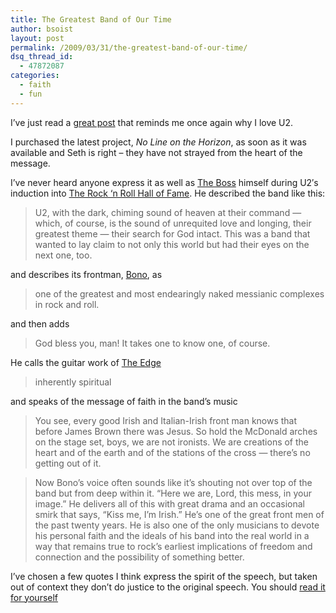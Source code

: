 ```yaml
---
title: The Greatest Band of Our Time
author: bsoist
layout: post
permalink: /2009/03/31/the-greatest-band-of-our-time/
dsq_thread_id:
  - 47872087
categories:
  - faith
  - fun
---
```

I&#8217;ve just read a [great post][1] that reminds me once again why I love U2.

I purchased the latest project, *No Line on the Horizon*, as soon as it was available and Seth is right &#8211; they have not strayed from the heart of the message.

I&#8217;ve never heard anyone express it as well as [The Boss][2] himself during U2&#8242;s induction into [The Rock &#8216;n Roll Hall of Fame][3]. He described the band like this:

> U2, with the dark, chiming sound of heaven at their command &#8212; which, of course, is the sound of unrequited love and longing, their greatest theme &#8212; their search for God intact. This was a band that wanted to lay claim to not only this world but had their eyes on the next one, too. 

and describes its frontman, [Bono][4], as 

> one of the greatest and most endearingly naked messianic complexes in rock and roll.

and then adds 

> God bless you, man! It takes one to know one, of course.

He calls the guitar work of [The Edge][5]

> inherently spiritual

and speaks of the message of faith in the band&#8217;s music

> You see, every good Irish and Italian-Irish front man knows that before James Brown there was Jesus. So hold the McDonald arches on the stage set, boys, we are not ironists. We are creations of the heart and of the earth and of the stations of the cross &#8212; there&#8217;s no getting out of it.

> Now Bono&#8217;s voice often sounds like it&#8217;s shouting not over top of the band but from deep within it. &#8220;Here we are, Lord, this mess, in your image.&#8221; He delivers all of this with great drama and an occasional smirk that says, &#8220;Kiss me, I&#8217;m Irish.&#8221; He&#8217;s one of the great front men of the past twenty years. He is also one of the only musicians to devote his personal faith and the ideals of his band into the real world in a way that remains true to rock&#8217;s earliest implications of freedom and connection and the possibility of something better.

I&#8217;ve chosen a few quotes I think express the spirit of the speech, but taken out of context they don&#8217;t do justice to the original speech. You should [read it for yourself][6]

 [1]: http://www.theooze.com/articles/article.cfm?id=2242
 [2]: http://www.google.com/search?q=the+boss&#038;ie=utf-8&#038;oe=utf-8&#038;aq=t&#038;rls=org.mozilla:en-US:official&#038;client=firefox-a
 [3]: http://www.rockhall.com/
 [4]: http://www.google.com/search?q=bono&#038;ie=utf-8&#038;oe=utf-8&#038;aq=t&#038;rls=org.mozilla:en-US:official&#038;client=firefox-a
 [5]: http://www.google.com/search?q=the+edge&#038;ie=utf-8&#038;oe=utf-8&#038;aq=t&#038;rls=org.mozilla:en-US:official&#038;client=firefox-a
 [6]: http://bit.ly/XCjRY
